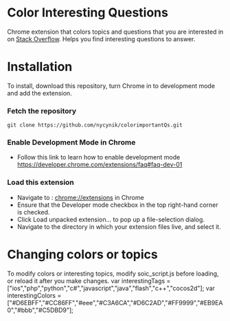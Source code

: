 # Color Interesting Questions

Chrome extension that colors topics and questions that you are interested in on [Stack Overflow](http://stackoverflow.com/).  Helps you find interesting questions to answer.  

# Installation

To install, download this repository, turn Chrome in to development mode and add the extension.

### Fetch the repository

    git clone https://github.com/nycynik/colorimportantQs.git

### Enable Development Mode in Chrome

- Follow this link to learn how to enable development mode https://developer.chrome.com/extensions/faq#faq-dev-01

### Load this extension

- Navigate to : [chrome://extensions](chrome://extensions) in Chrome
- Ensure that the Developer mode checkbox in the top right-hand corner is checked.
- Click Load unpacked extension… to pop up a file-selection dialog.
- Navigate to the directory in which your extension files live, and select it.
  
# Changing colors or topics

To modify colors or interesting topics, modify soic_script.js before loading, or reload it after you make changes.
var interestingTags =   ["ios","php","python","c#","javascript","java","flash","c++","cocos2d"];
var interestingColors = ["#D6EBFF","#CC86FF","#eee","#C3A6CA","#D6C2AD","#FF9999","#EB9EA0","#bbb","#C5DBD9"];


